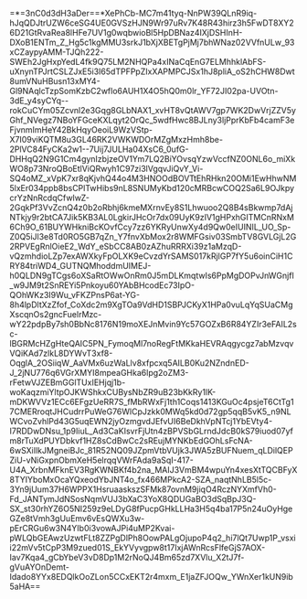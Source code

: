 =*=3nC0d3dH3aDer==*XePhCb-MC7m41tyq-NnPW39QLnR9iq-hJqQDJtrUZW6ceSG4UE0GVSzHJN9Wr97uRv7K48R43hirz3h5FwDT8XY26D21GtRvaRea8lHFe7UV1g0wqbwioBl5HpDBNaz4IXjDSHInH-DXoB1ENTm_Z_Hg5c1kgMMU3srkJ1bXjXBETgPjMj7bhWNaz02VVfnULw_93xCZaypyAMM-TJQh222-SWEh2JgHxpYedL4fk9Q75LM2NHQPa4xINaCqEnG7ELMhhklAbFS-uXnynTPJrtCSLZJxE5i3I65dTPFPpZIxXAPMPCJSx1hJ8pliA_oS2hCHW8Dwt8umVNuHBusn13xMY4-Gl9NAqlcTzpSomKzbC2wflo6AUH1X4O5hQ0m0lr_YF72JI02pa-UVOtn-3dE_y4syCYq--rokCuCYm05Zcvnl2e3Gqg8GLbNAX1_xvHT8vQtAWV7gp7WK2DwVrjZZV5yGhf_NVegz7NBoYFGceKXLqyt2OrQc_5wdfHwc8BJLny3ljPprKbFb4camF3eFjvnmImHeY42BkHqyOeoiL9WzVStp-X7I09viKQTM8u3GL46RK2VWKWDOrMZgMxzHmh8be-2PlVC84FyCKa2w1--7Uij7JULHa04XsC6_0ufG-DHHqQ2N9G1Cm4gynIzbjzeOV1Ym7LQ2BiYOvsqYzwVccfNZ0ONL6o_miXkWO8p73NroQBoEtlViQRwyh1C97zi3lVgqvJiQvY_Vi-SQ4oMZ_xVpK7xr8qKjvhQ44o4M3HNOOdBOVTtEhRHkn20OMi1EwHhwNM5lxEr034ppb8bsCPlTwHibs9nL8SNUMyKbd120cMRBcwCOQ2Sa6L9OJkpycrYzNnRcdqCfwIwZ-2GqkPf3VvZcnQ4z0b2oRbhj6kmeMXrnvEy8S1Lhwuoo2Q8B4sBkwmp7dAjNTkjy9r2btCA7Jik5KB3AL0LgkirJHcOr7dx09UyK9zIV1gHPxhGITMCnRNxM6Ch9O_61BUYWHkniBcKOvfCcy7zz6YKRyUnwXy4d9Qw0eIUINIL_UO_Sp-Z0Q5iJl3e8Td0RO5GB7qZn_Y7fnvXbMox2r8WMFGsiv03SmbTV8GVLGjL2G2RPVEgRnlOieE2_WdY_eSbCC8AB0zAZhuRRRXi39z1aMzqD-vQzmhdioLZp7exAWXkyFpOLXK9eCvzdYrSAMS017kRjlGP7fY5u6oinCiH1CRY84triWD4_GUTNQMhoddmUIMEJ-h0QLDN9gTCgs6oXSaRtOWwOnRm0J5mDLKmqtwIs6PpMgDOPvJnWGnjfI_w9JM9t2SnREYi5Pnkoyu60YAbBHcodEc73IpO-QOhWKz3I9Wu_vFKZPnsP6at-YG-8h4lpDltXzZfof_CoXdc2m9XgTOa9VdHD1SBPJCKyX1HPa0vuLqYqSUaCMgXscqnOs2gncFuelrMzc-wY22pdpBy7sh0BbNc8176N19moXEJnMvin9Yc57GOZxB6R84YZIr3eFAIL2sc-lBGRMcHZgHteQAIC5PN_FymoqMl7noRegFtMKkaHEVRAqgycgz7abMzvqvVQiKAd7zlkL8DYWvT3xf8-OqglA_2OSiiqW_AaVMx6uzWaLlv8xfpcxq5AILB0Ku2NZndnED-J_2jNU776q6VGrXMYI8mpeaGHka6lpg2oZM3-rFetwVJZEBmGGlTUxIEHjqj1b-woKaqzmiYltpOJKWShkxCUBysNbZR9uB23bKkRy1lK-mDKWVVz1ECc6EFgzUeRR7S_fMbRWxFj1th1Coqs1413KGuOc4psjeT6CtTg17CMERroqtJHCudrrPuWeG76WlCpJzkk0MWq5kd0d72gp5qqB5vK5_n9NLWCvoZvhlPd43G5uqEWN2jyOzmgvdJEfvUI6BeDkhVpNTcj1YbEVty4-I7RDDwDNsu_1p9IiuL_Ad3CaKIsvrFjUtn4zBPVSbGLrndJdcB0kS79iuod07yfm8rTuXdPUYDbkvf1HZ8sCdBwCc2sREujMYNKbEdGOhLsFcNA-6wSXiIlkJMgneiBJc_81R52NQ09JZpmVtbVUjk3JWA5zBUFNuem_qLDilQEPZiU-vNiGxpnObmXeH5elrqqVWrFAda9aSqI-417-U4A_XrbnMFknEV3RgKWNBKf4b2na_MAIJ3VmBM4wpuYn4xesXtTQCBFyX8TYIYboMxOcaYQxeodYbJNT4o_fx466MPkcA2-SZA_naqtNhLB5l5c-3Yn9jUum37H6WPPX1HsruaaskszSFMk87ovnM9jiqO4RczNYXmfVh0-Fd_JANTymJdNSosNqmVUJ3bXaC3YoX8QDUGaBO3dSqBpJ3Q-SX_st30rhYZ6O5NI259z9eLDyG8fPucpGHkLLHa3H5q4ba17P5n24uOyHgeGZe8tVmh3gUuEmv6vEsQWXu3w-pErCRGu6w3N4YIb0i3vowAJPi4uMP2Kvai-pWLQbGEAwzUzwtFLt8ZZPgDlPh8OowPALgOjupoP4q2_hi7lQt7Uwp1P_vsxii22mVv5tCpP3M9zued01S_EkYVyvgpw8t17IxjAWnRcsFlfeGjS7AOX-Iav7Kqa4_gCbYbeV3vD8Dp1M2rNoQJ4Bm65zd7XVlu_X2tJ7f-gVuAYOnDemt-Idado8YYx8EDQlkOoZLon5CCxEKT2r4mxm_E1jaZFJOQw_YWnXer1kUN9ib5aHA==